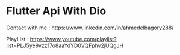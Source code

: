 # Flutter Api With Dio

Contact with me : https://www.linkedin.com/in/ahmedelbagory288/


PlayList : https://www.youtube.com/playlist?list=PLJ5ye9vzz17o8aaYdYD0VQFphv2jUQgJH
